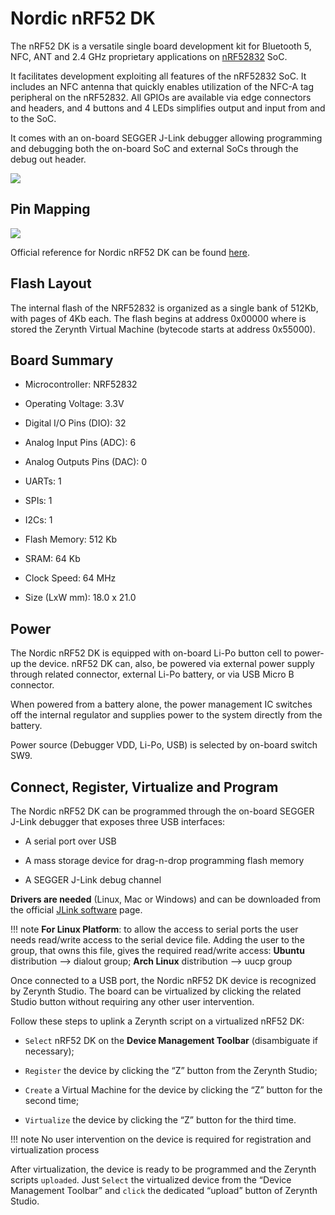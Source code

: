 # Nordic nRF52 DK

The nRF52 DK is a versatile single board development kit for Bluetooth 5, NFC, ANT and 2.4 GHz proprietary applications on [nRF52832](https://www.nordicsemi.com/Products/Low-power-short-range-wireless/nRF52832) SoC.

It facilitates development exploiting all features of the nRF52832 SoC. It includes an NFC antenna that quickly enables utilization of the NFC-A tag peripheral on the nRF52832. All GPIOs are available via edge connectors and headers, and 4 buttons and 4 LEDs simplifies output and input from and to the SoC.

It comes with an on-board SEGGER J-Link debugger allowing programming and debugging both the on-board SoC and external SoCs through the debug out header.

![](https://github.com/zerynth/docs/blob/test/docs/reference/boards/nordic_pca10040/docs/img/nordic_nrf52_dk.jpg?raw=true)

## Pin Mapping

![](https://github.com/zerynth/docs/blob/test/docs/reference/boards/nordic_pca10040/docs/img/nordic_nrf52_dk_pin_comm.jpg?raw=true)

Official reference for Nordic nRF52 DK can be found [here](https://www.nordicsemi.com/Software-and-Tools/Development-Kits/nRF52-DK).

## Flash Layout

The internal flash of the NRF52832 is organized as a single bank of 512Kb, with pages of 4Kb each. The flash begins at address 0x00000 where is stored the Zerynth Virtual Machine (bytecode starts at address 0x55000).

## Board Summary


* Microcontroller: NRF52832


* Operating Voltage: 3.3V


* Digital I/O Pins (DIO): 32


* Analog Input Pins (ADC): 6


* Analog Outputs Pins (DAC): 0


* UARTs: 1


* SPIs: 1


* I2Cs: 1


* Flash Memory: 512 Kb


* SRAM: 64 Kb


* Clock Speed: 64 MHz


* Size (LxW mm): 18.0 x 21.0

## Power

The Nordic nRF52 DK is equipped with on-board Li-Po button cell to power-up the device. nRF52 DK can, also, be powered via external power supply through related connector, external Li-Po battery, or via USB Micro B connector.

When powered from a battery alone, the power management IC switches off the internal regulator and supplies power to the system directly from the battery.

Power source (Debugger VDD, Li-Po, USB) is selected by on-board switch SW9.

## Connect, Register, Virtualize and Program

The Nordic nRF52 DK can be programmed through the on-board SEGGER J-Link debugger that exposes three USB interfaces:


* A serial port over USB


* A mass storage device for drag-n-drop programming flash memory


* A SEGGER J-Link debug channel

**Drivers are needed** (Linux, Mac or Windows) and can be downloaded from the official
[JLink software](https://www.segger.com/downloads/jlink/#J-LinkSoftwareAndDocumentationPack)
page.

!!! note
	**For Linux Platform**: to allow the access to serial ports the user needs read/write access to the serial device file. Adding the user to the group, that owns this file, gives the required read/write access: **Ubuntu** distribution –> dialout group; **Arch Linux** distribution –> uucp group

Once connected to a USB port, the Nordic nRF52 DK device is recognized by Zerynth Studio. The board can be virtualized by clicking the related Studio button without requiring any other user intervention.

Follow these steps to uplink a Zerynth script on a virtualized nRF52 DK:


* ```Select``` nRF52 DK on the **Device Management Toolbar** (disambiguate if necessary);


* ```Register``` the device by clicking the “Z” button from the Zerynth Studio;


* ```Create``` a Virtual Machine for the device by clicking the “Z” button for the second time;


* ```Virtualize``` the device by clicking the “Z” button for the third time.

!!! note
	No user intervention on the device is required for registration and virtualization process

After virtualization, the device is ready to be programmed and the  Zerynth scripts ```uploaded```. Just ```Select``` the virtualized device from the “Device Management Toolbar” and ```click``` the dedicated “upload” button of Zerynth Studio.
<!--stackedit_data:
eyJoaXN0b3J5IjpbNjA3MTUyMTU2LC0yMTIwMDEwNjQwXX0=
-->

